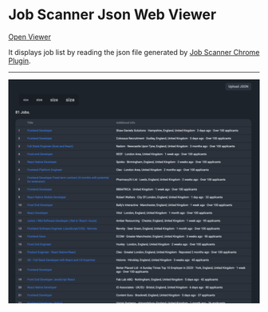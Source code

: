 # Job Scanner Json Web Viewer

[Open Viewer](https://hsk-kr.github.io/job-scanner-json-webviewer/)

It displays job list by reading the json file generated by [Job Scanner Chrome Plugin](https://github.com/hsk-kr/linkedin-job-scanner).

---

![preview](docs/preview.png)
